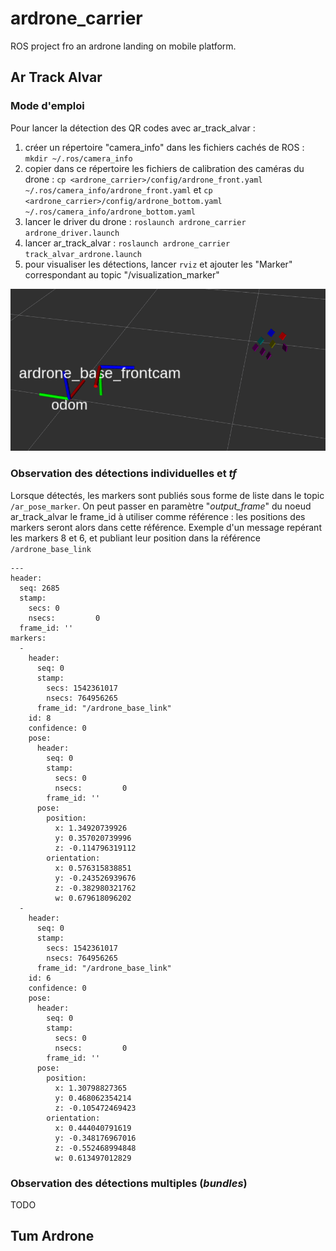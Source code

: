 # ardrone_carrier

ROS project fro an ardrone landing on mobile platform.

## Ar Track Alvar

### Mode d'emploi

Pour lancer la détection des QR codes avec ar_track_alvar :
1. créer un répertoire "camera_info" dans les fichiers cachés de ROS : `mkdir ~/.ros/camera_info`
2. copier dans ce répertoire les fichiers de calibration des caméras du drone : `cp <ardrone_carrier>/config/ardrone_front.yaml ~/.ros/camera_info/ardrone_front.yaml` et `cp <ardrone_carrier>/config/ardrone_bottom.yaml ~/.ros/camera_info/ardrone_bottom.yaml`
3. lancer le driver du drone : `roslaunch ardrone_carrier ardrone_driver.launch`
4. lancer ar_track_alvar : `roslaunch ardrone_carrier track_alvar_ardrone.launch`
5. pour visualiser les détections, lancer `rviz` et ajouter les "Marker" correspondant au topic "/visualization_marker"

![individual detections using ar_track_alvar](doc/imgs/ar_track_alvar_individual.png)


### Observation des détections individuelles et *tf*

Lorsque détectés, les markers sont publiés sous forme de liste dans le topic `/ar_pose_marker`. On peut passer en paramètre "*output_frame*" du noeud ar_track_alvar le frame_id à utiliser comme référence : les positions des markers seront alors dans cette référence. Exemple d'un message repérant les markers 8 et 6, et publiant leur position dans la référence `/ardrone_base_link`
```
---
header:
  seq: 2685
  stamp:
    secs: 0
    nsecs:         0
  frame_id: ''
markers:
  -
    header:
      seq: 0
      stamp:
        secs: 1542361017
        nsecs: 764956265
      frame_id: "/ardrone_base_link"
    id: 8
    confidence: 0
    pose:
      header:
        seq: 0
        stamp:
          secs: 0
          nsecs:         0
        frame_id: ''
      pose:
        position:
          x: 1.34920739926
          y: 0.357020739996
          z: -0.114796319112
        orientation:
          x: 0.576315838851
          y: -0.243526939676
          z: -0.382980321762
          w: 0.679618096202
  -
    header:
      seq: 0
      stamp:
        secs: 1542361017
        nsecs: 764956265
      frame_id: "/ardrone_base_link"
    id: 6
    confidence: 0
    pose:
      header:
        seq: 0
        stamp:
          secs: 0
          nsecs:         0
        frame_id: ''
      pose:
        position:
          x: 1.30798827365
          y: 0.468062354214
          z: -0.105472469423
        orientation:
          x: 0.444040791619
          y: -0.348176967016
          z: -0.552468994848
          w: 0.613497012829
```

### Observation des détections multiples (*bundles*)

TODO

## Tum Ardrone
